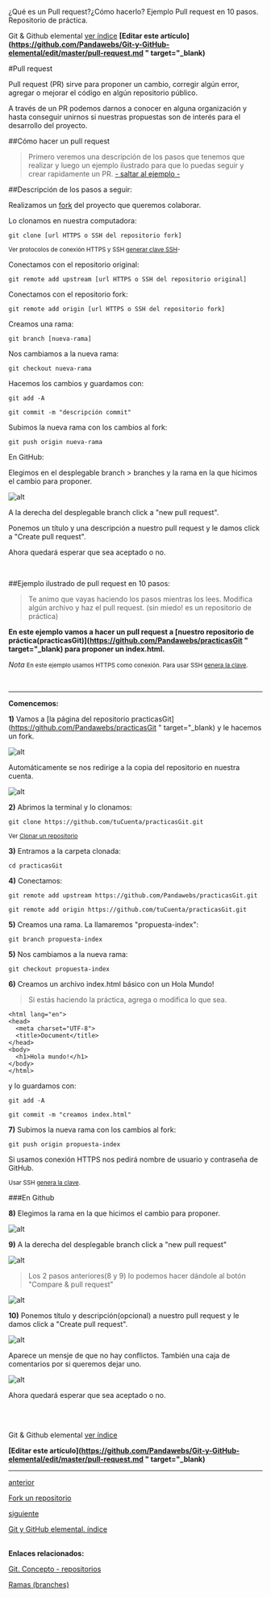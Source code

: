<span class="hidden-excerpt">¿Qué es un Pull request?¿Cómo hacerlo? Ejemplo Pull request en 10 pasos. Repositorio de práctica.</span>

<!-- Inicio links índice y github -->

<span class="link-to-index-git">Git & Github elemental [ ver índice](http://localhost:2368/git-github-elemental/)</span>
<strong class="link-to-github">[Editar este artículo](https://github.com/Pandawebs/Git-y-GitHub-elemental/edit/master/pull-request.md " target="_blank)</strong>

<!-- Fin links índice y github -->

#Pull request

Pull request (PR) sirve para proponer un cambio, corregir algún error, 
agregar o mejorar el código en algún repositorio público.

A través de un PR podemos darnos a conocer en alguna organización 
y hasta conseguir unirnos si nuestras propuestas son de interés
para el desarrollo del proyecto.

##Cómo hacer un pull request

>Primero veremos una descripción de los pasos 
que tenemos que realizar y luego un ejemplo ilustrado para que lo puedas seguir y crear rapidamente un PR. [- saltar al ejemplo -](#head1)

##Descripción de los pasos a seguir:

Realizamos un [fork](http://localhost:2368/fork-un-repositorio) del proyecto que queremos colaborar. 

Lo clonamos en nuestra computadora:

`git clone [url HTTPS o SSH del repositorio fork]`

<small> Ver protocolos de conexión HTTPS y SSH [generar clave SSH](http://localhost:2368/ssh-https-conexion-github)- 
</small>

Conectamos con el repositorio original:

`git remote add upstream [url HTTPS o SSH del repositorio original]`

Conectamos con el repositorio fork:

`git remote add origin [url HTTPS o SSH del repositorio fork]`

Creamos una rama:

`git branch [nueva-rama]`

Nos cambiamos a la nueva rama:

`git checkout nueva-rama`

Hacemos los cambios y guardamos con:

`git add -A`

`git commit -m "descripción commit"`

Subimos la nueva rama con los cambios al fork:

`git push origin nueva-rama`


En GitHub:

Elegimos en el desplegable branch > branches y la rama en la que hicimos el cambio para proponer.

![alt](http://localhost:2368/assets/images/branches-github.png)

A la derecha del desplegable branch click a "new pull request".

Ponemos un título y una descripción a nuestro pull request y le damos click a
"Create pull request". 

Ahora quedará esperar que sea aceptado o no.

<br>

<a name="head1"></a>
##Ejemplo ilustrado de pull request en 10 pasos:
>Te animo que vayas haciendo los pasos mientras los lees. Modifica algún archivo y haz el pull request. (sin miedo! es un repositorio de práctica)

**En este ejemplo vamos a hacer un pull request a [nuestro repositorio de práctica(practicasGit)](https://github.com/Pandawebs/practicasGit " target="_blank) para proponer un index.html.**

_Nota_ <small> En este ejemplo usamos HTTPS como conexión. Para usar SSH [genera la clave](http://localhost:2368/ssh-https-conexion-github).</small>

<br>
<hr>

**Comencemos:**

**1)** Vamos a [la página del repositorio practicasGit](https://github.com/Pandawebs/practicasGit " target="_blank) y le hacemos un fork.

![alt](http://localhost:2368/assets/images/fork-git.png)

Automáticamente se nos redirige a la copia
del repositorio en nuestra cuenta.

![alt](http://localhost:2368/assets/images/forked-PR.png)

**2)** Abrimos la terminal y lo clonamos:

`git clone https://github.com/tuCuenta/practicasGit.git`

<small>Ver [Clonar un repositorio](http://localhost:2368/clonar-un-repositorio)</small>

**3)** Entramos a la carpeta clonada:

`cd practicasGit`

**4)** Conectamos:

`git remote add upstream https://github.com/Pandawebs/practicasGit.git`

`git remote add origin https://github.com/tuCuenta/practicasGit.git`

**5)** Creamos una rama. La llamaremos "propuesta-index":

`git branch propuesta-index`


**5)** Nos cambiamos a la nueva rama:

`git checkout propuesta-index`

**6)** Creamos un archivo index.html básico con un Hola Mundo!
>Si estás haciendo la práctica, agrega o modifica lo que sea.

```<!DOCTYPE html>
<html lang="en">
<head>
  <meta charset="UTF-8">
  <title>Document</title>
</head>
<body>
  <h1>Hola mundo!</h1>
</body>
</html>
```

y lo guardamos con:

`git add -A`

`git commit -m "creamos index.html"`

**7)** Subimos la nueva rama con los cambios al fork:

`git push origin propuesta-index`

Si usamos conexión HTTPS nos pedirá nombre de usuario y contraseña de GitHub.

<small>Usar SSH [genera la clave](http://localhost:2368/ssh-https-conexion-github).</small>



###En Github 

**8)** Elegimos la rama en la que hicimos el cambio para proponer.

![alt](http://localhost:2368/assets/images/PR-elegir-rama.png)



**9)** A la derecha del desplegable branch click a "new pull request"

![alt](http://localhost:2368/assets/images/PR-nuevo.png)



>Los 2 pasos anteriores(8 y 9) lo podemos hacer dándole al botón "Compare & pull request"

![alt](http://localhost:2368/assets/images/PR-compare.png)



**10)** Ponemos título y descripción(opcional) a nuestro pull request y le damos click a
"Create pull request". 

![alt](http://localhost:2368/assets/images/PR-final.png)


Aparece un mensje de que no hay conflictos. También una caja de comentarios por si queremos dejar uno.

![alt](http://localhost:2368/assets/images/PR-confirmacion.png)


Ahora quedará esperar que sea aceptado o no.


<br>
<br>

<!-- Inicio links índice y github -->

<span class="link-to-index-git">Git & Github elemental [ ver índice](http://localhost:2368/git-github-elemental/)</span>

<strong class="link-to-github">[Editar este artículo](https://github.com/Pandawebs/Git-y-GitHub-elemental/edit/master/pull-request.md " target="_blank)</strong>

<!-- Fin links índice y github -->

<hr>
<div class="post-content_next">
  <a href="http://localhost:2368/fork-un-repositorio">
    <div class="post-content_next-left">
      <p>anterior</p>
      <span>Fork un repositorio</span>
  </div>
  <a href="http://localhost:2368/git-github-elemental/">
    <div class="post-content_next-right">
      <p>siguiente</p>
      <span>Git y GitHub elemental. índice</span>
    </div>
  </a>
</div>
<br>

**Enlaces relacionados:**

[Git. Concepto - repositorios](http://localhost:2368/git-concepto-repositorios)

[Ramas (branches)](http://localhost:2368/trabajar-con-ramas-git)

